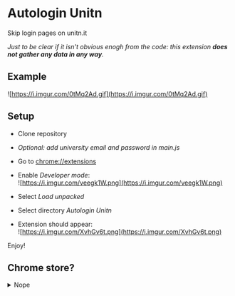 # Autologin Unitn

Skip login pages on unitn.it

*Just to be clear if it isn't obvious enogh from the code: this extension **does not gather any data in any way**.*

## Example

![https://i.imgur.com/0tMq2Ad.gif](https://i.imgur.com/0tMq2Ad.gif)

## Setup

- Clone repository

- *Optional: add university email and password in main.js*

- Go to [chrome://extensions](chrome://extensions)

- Enable *Developer mode*:  
![https://i.imgur.com/veegk1W.png](https://i.imgur.com/veegk1W.png)

- Select *Load unpacked*

- Select directory *Autologin Unitn*

- Extension should appear:  
![https://i.imgur.com/XvhGv6t.png](https://i.imgur.com/XvhGv6t.png)

Enjoy!

## Chrome store?

<details>
<summary>Nope</summary>

Rejected because impersonates a user :disappointed:

![https://i.imgur.com/x38qPW1.png](https://i.imgur.com/x38qPW1.png)

</details>
